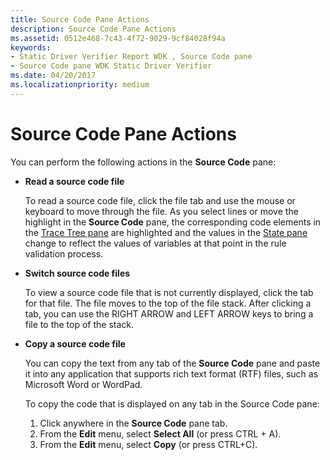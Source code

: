 ```yaml
---
title: Source Code Pane Actions
description: Source Code Pane Actions
ms.assetid: 0512e468-7c43-4f72-9029-9cf84028f94a
keywords:
- Static Driver Verifier Report WDK , Source Code pane
- Source Code pane WDK Static Driver Verifier
ms.date: 04/20/2017
ms.localizationpriority: medium
---
```


# Source Code Pane Actions


You can perform the following actions in the **Source Code** pane:

-   **Read a source code file**

    To read a source code file, click the file tab and use the mouse or keyboard to move through the file. As you select lines or move the highlight in the **Source Code** pane, the corresponding code elements in the [Trace Tree pane](trace-tree-pane.md) are highlighted and the values in the [State pane](state-pane.md) change to reflect the values of variables at that point in the rule validation process.

-   **Switch source code files**

    To view a source code file that is not currently displayed, click the tab for that file. The file moves to the top of the file stack. After clicking a tab, you can use the RIGHT ARROW and LEFT ARROW keys to bring a file to the top of the stack.

-   **Copy a source code file**

    You can copy the text from any tab of the **Source Code** pane and paste it into any application that supports rich text format (RTF) files, such as Microsoft Word or WordPad.

    To copy the code that is displayed on any tab in the Source Code pane:

    1.  Click anywhere in the **Source Code** pane tab.
    2.  From the **Edit** menu, select **Select All** (or press CTRL + A).
    3.  From the **Edit** menu, select **Copy** (or press CTRL+C).

 

 





